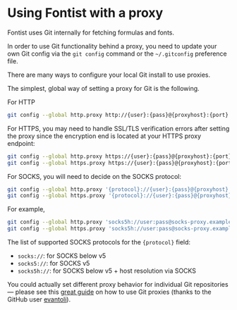 # Using Fontist with a proxy

Fontist uses Git internally for fetching formulas and fonts.

In order to use Git functionality behind a proxy, you need to update your own
Git config via the `git config` command or the `~/.gitconfig` preference file.

There are many ways to configure your local Git install to use proxies.

The simplest, global way of setting a proxy for Git is the following.

For HTTP

```sh
git config --global http.proxy http://{user}:{pass}@{proxyhost}:{port}
```

For HTTPS, you may need to handle SSL/TLS verification errors after setting
the proxy since the encryption end is located at your HTTPS proxy endpoint:

```sh
git config --global http.proxy https://{user}:{pass}@{proxyhost}:{port}
git config --global https.proxy https://{user}:{pass}@{proxyhost}:{port}
```

For SOCKS, you will need to decide on the SOCKS protocol:

```sh
git config --global http.proxy '{protocol}://{user}:{pass}@{proxyhost}:{port}'
git config --global https.proxy '{protocol}://{user}:{pass}@{proxyhost}:{port}'
```

For example,

```sh
git config --global http.proxy 'socks5h://user:pass@socks-proxy.example.org'
git config --global https.proxy 'socks5h://user:pass@socks-proxy.example.org'
```

The list of supported SOCKS protocols for the `{protocol}` field:

- `socks://`: for SOCKS below v5
- `socks5://`: for SOCKS v5
- `socks5h://`: for SOCKS below v5 + host resolution via SOCKS

You could actually set different proxy behavior for individual Git repositories
— please see this [great guide](https://gist.github.com/evantoli/f8c23a37eb3558ab8765) on how to use Git proxies (thanks to the GitHub user [evantoli](https://github.com/evantoli)).
